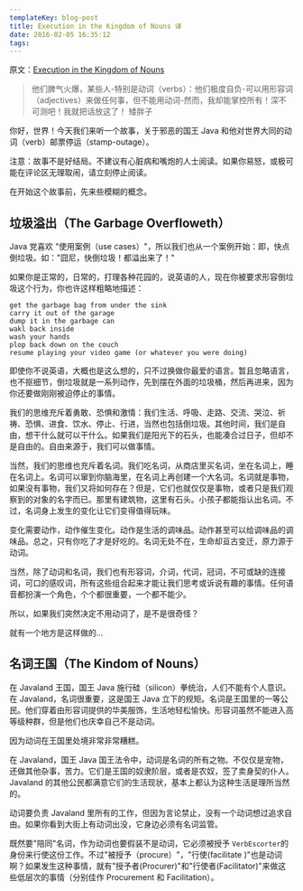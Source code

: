 ```yaml
---
templateKey: blog-post
title: Execution in the Kingdom of Nouns 译
date: 2016-02-05 16:35:12
tags:
---
```


原文：[Execution in the Kingdom of Nouns](http://steve-yegge.blogspot.tw/2006/03/execution-in-kingdom-of-nouns.html)

> 他们脾气火爆，某些人-特别是动词（verbs）：他们极度自负-可以用形容词（adjectives）来做任何事，但不能用动词-然而，我却能掌控所有！深不可测吧！我就把话放这了！
> 矮胖子

你好，世界！今天我们来听一个故事，关于邪恶的国王 Java 和他对世界大同的动词（verb）邮票停运（stamp-outage）。

注意：故事不是好结局。不建议有心脏病和嘴炮的人士阅读。如果你易怒，或极可能在评论区无理取闹，请立刻停止阅读。

在开始这个故事前，先来些模糊的概念。

## 垃圾溢出（The Garbage Overfloweth）

Java 党喜欢 "使用案例（use cases）"，所以我们也从一个案例开始：即，快点倒垃圾。如："囧尼，快倒垃圾！都溢出来了！"

如果你是正常的，日常的，打理各种花园的，说英语的人，现在你被要求形容倒垃圾这个行为，你也许这样粗略地描述：

```
get the garbage bag from under the sink
carry it out of the garage
dump it in the garbage can
wakl back inside
wash your hands
plop back down on the couch
resume playing your video game (or whatever you were doing)
```

即使你不说英语，大概也是这么想的，只不过换做你最爱的语言。暂且忽略语言，也不抠细节，倒垃圾就是一系列动作，先到摆在外面的垃圾桶，然后再进来，因为你还要做刚刚被迫停止的事情。

我们的思维充斥着勇敢、恐惧和激情：我们生活、呼吸、走路、交流、哭泣、祈祷、恐惧、进食、饮水、停止、行进，当然也包括倒垃圾。其他时间，我们是自由，想干什么就可以干什么。如果我们是阳光下的石头，也能凑合过日子，但却不是自由的。自由来源于，我们可以做事情。

当然，我们的思维也充斥着名词。我们吃名词，从商店里买名词，坐在名词上，睡在名词上。名词可以窜到你脑海里，在名词上再创建一个大名词。名词就是事物，如果没有事物，我们又将如何存在？但是，它们也就仅仅是事物，或者只是我们观察到的对象的名字而已。那里有建筑物，这里有石头。小孩子都能指认出名词。不过，名词身上发生的变化让它们变得值得玩味。

变化需要动作，动作催生变化。动作是生活的调味品。动作甚至可以给调味品的调味品。总之，只有你吃了才是好吃的。名词无处不在，生命却亘古变迁，原力源于动词。

当然，除了动词和名词，我们也有形容词，介词，代词，冠词，不可或缺的连接词，可口的感叹词，所有这些组合起来才能让我们思考或诉说有趣的事情。任何语音都扮演一个角色，个个都很重要，一个都不能少。

所以，如果我们突然决定不用动词了，是不是很奇怪？

就有一个地方是这样做的...

## 名词王国（The Kindom of Nouns）

在 Javaland 王国，国王 Java 施行硅（silicon）拳统治，人们不能有个人意识。在 Javaland，名词很重要，这是国王 Java 立下的规矩。名词是王国里的一等公民。他们穿着由形容词提供的华美服饰，生活地轻松愉快。形容词虽然不能进入高等级种群，但是他们也庆幸自己不是动词。

因为动词在王国里处境非常非常糟糕。

在 Javaland，国王 Java 国王法令中，动词是名词的所有之物。不仅仅是宠物，还做其他杂事，苦力。它们是王国的奴隶阶层，或者是农奴，签了卖身契的仆人。Javaland 的其他公民都满意它们的生活现状，基本上都认为这种生活是理所当然的。

动词要负责 Javaland 里所有的工作，但因为言论禁止，没有一个动词想过追求自由。如果你看到大街上有动词出没，它身边必须有名词监管。

既然要"陪同"名词，作为动词也要假装不是动词，它必须被授予 `VerbEscorter`的身份来行使这份工作。不过"被授予（procure）"，"行使(facilitate
)"也是动词啊？如果发生这种事情，就有"授予者(Procurer)"和"行使者(Facilitator)"来做这些低层次的事情（分别佳作 Procurement 和 Facilitation）。








